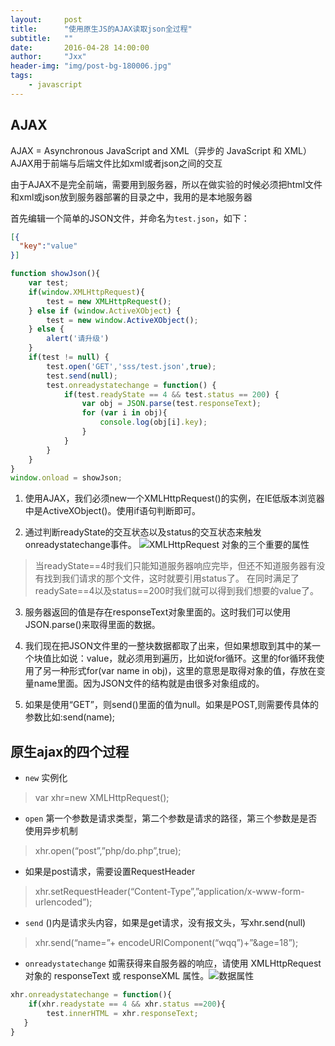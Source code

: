 ```yaml
---
layout:     post
title:      "使用原生JS的AJAX读取json全过程"
subtitle:   ""
date:       2016-04-28 14:00:00
author:     "Jxx"
header-img: "img/post-bg-180006.jpg"
tags:
    - javascript
---
```

 
## AJAX
AJAX = Asynchronous JavaScript and XML（异步的 JavaScript 和 XML）
AJAX用于前端与后端文件比如xml或者json之间的交互   

由于AJAX不是完全前端，需要用到服务器，所以在做实验的时候必须把html文件和xml或json放到服务器部署的目录之中，我用的是本地服务器

首先编辑一个简单的JSON文件，并命名为`test.json`，如下：
```json
[{
  "key":"value"
}]
```


```javascript
function showJson(){
    var test;
    if(window.XMLHttpRequest){
        test = new XMLHttpRequest();
    } else if (window.ActiveXObject) {
        test = new window.ActiveXObject();
    } else {
        alert('请升级')
    }
    if(test != null) {
        test.open('GET','sss/test.json',true);
        test.send(null);
        test.onreadystatechange = function() {
            if(test.readyState == 4 && test.status == 200) {
                var obj = JSON.parse(test.responseText);
                for (var i in obj){
                    console.log(obj[i].key);
                }
            }
        }
    }
}
window.onload = showJson;
```

1. 使用AJAX，我们必须new一个XMLHttpRequest()的实例，在IE低版本浏览器中是ActiveXObject()。使用if语句判断即可。

2. 通过判断readyState的交互状态以及status的交互状态来触发onreadystatechange事件。
![XMLHttpRequest 对象的三个重要的属性](https://onepiece1991.github.io/img/in-post/post-js-version/xmlHttpRequest.png)
>当readyState==4时我们只能知道服务器响应完毕，但还不知道服务器有没有找到我们请求的那个文件，这时就要引用status了。
>在同时满足了readySate==4以及status==200时我们就可以得到我们想要的value了。

3. 服务器返回的值是存在responseText对象里面的。这时我们可以使用JSON.parse()来取得里面的数据。

4. 我们现在把JSON文件里的一整块数据都取了出来，但如果想取到其中的某一个块值比如说：value，就必须用到遍历，比如说for循环。这里的for循环我使用了另一种形式for(var name in obj)，这里的意思是取得对象的值，存放在变量name里面。因为JSON文件的结构就是由很多对象组成的。

5. 如果是使用“GET”，则send()里面的值为null。如果是POST,则需要传具体的参数比如:send(name);


## 原生ajax的四个过程

- `new` 实例化
>var xhr=new XMLHttpRequest();

- `open`
第一个参数是请求类型，第二个参数是请求的路径，第三个参数是是否使用异步机制
>xhr.open(“post”,”php/do.php”,true);  

  - 如果是post请求，需要设置RequestHeader
>xhr.setRequestHeader(“Content-Type”,”application/x-www-form-urlencoded”);

- `send`
()内是请求头内容，如果是get请求，没有报文头，写xhr.send(null)
>xhr.send(“name=”+ encodeURIComponent(“wqq”)+”&age=18”);

- `onreadystatechange`
如需获得来自服务器的响应，请使用 XMLHttpRequest 对象的 responseText 或 responseXML 属性。![数据属性](https://onepiece1991.github.io/img/in-post/post-js-version/xmlHttpRequest.png)
```javascript
xhr.onreadystatechange = function(){
    if(xhr.readystate == 4 && xhr.status ==200){
        test.innerHTML = xhr.responseText;
   }
}
```

